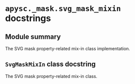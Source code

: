 # `apysc._mask.svg_mask_mixin` docstrings

## Module summary

The SVG mask property-related mix-in class implementation.

## `SvgMaskMixIn` class docstring

The SVG mask property-related mix-in class.